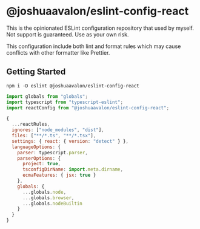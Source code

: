 # @joshuaavalon/eslint-config-react

This is the opinionated ESLint configuration repository that used by myself.
Not support is guaranteed. Use as your own risk.

This configuration include both lint and format rules which may cause conflicts with other formatter like Prettier.

## Getting Started

```
npm i -D eslint @joshuaavalon/eslint-config-react
```

```js
import globals from "globals";
import typescript from "typescript-eslint";
import reactConfig from "@joshuaavalon/eslint-config-react";

{
  ...reactRules,
  ignores: ["node_modules", "dist"],
  files: ["**/*.ts", "**/*.tsx"],
  settings: { react: { version: "detect" } },
  languageOptions: {
    parser: typescript.parser,
    parserOptions: {
      project: true,
      tsconfigDirName: import.meta.dirname,
      ecmaFeatures: { jsx: true }
    },
    globals: {
      ...globals.node,
      ...globals.browser,
      ...globals.nodeBuiltin
    }
  }
}
```
